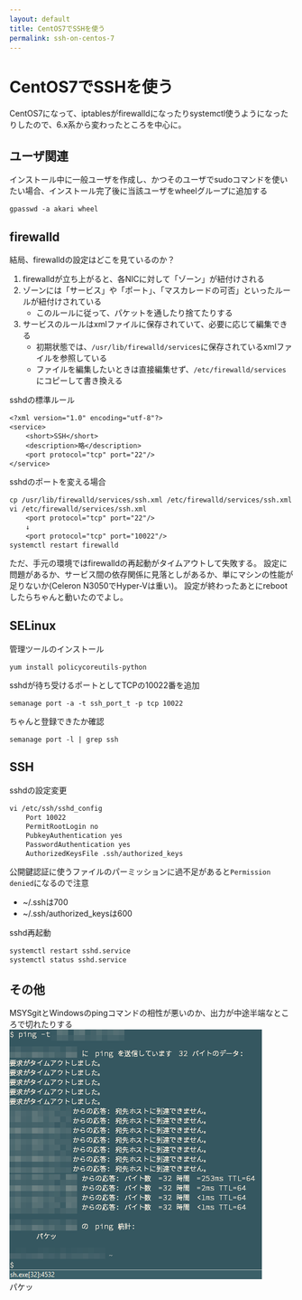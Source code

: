 ```yaml
---
layout: default
title: CentOS7でSSHを使う
permalink: ssh-on-centos-7
---
```


CentOS7でSSHを使う
====

CentOS7になって、iptablesがfirewalldになったりsystemctl使うようになったりしたので、6.x系から変わったところを中心に。

ユーザ関連
----

インストール中に一般ユーザを作成し、かつそのユーザでsudoコマンドを使いたい場合、インストール完了後に当該ユーザをwheelグループに追加する

	gpasswd -a akari wheel


firewalld
----

結局、firewalldの設定はどこを見ているのか？

1. firewalldが立ち上がると、各NICに対して「ゾーン」が紐付けされる
1. ゾーンには「サービス」や「ポート」、「マスカレードの可否」といったルールが紐付けされている
	+ このルールに従って、パケットを通したり捨てたりする
1. サービスのルールはxmlファイルに保存されていて、必要に応じて編集できる
	+ 初期状態では、`/usr/lib/firewalld/services`に保存されているxmlファイルを参照している
	+ ファイルを編集したいときは直接編集せず、`/etc/firewalld/services`にコピーして書き換える

sshdの標準ルール

	<?xml version="1.0" encoding="utf-8"?>
	<service>
		<short>SSH</short>
		<description>略</description>
		<port protocol="tcp" port="22"/>
	</service>

sshdのポートを変える場合

	cp /usr/lib/firewalld/services/ssh.xml /etc/firewalld/services/ssh.xml
	vi /etc/firewalld/services/ssh.xml
		<port protocol="tcp" port="22"/>
		↓
		<port protocol="tcp" port="10022"/>
	systemctl restart firewalld

ただ、手元の環境ではfirewalldの再起動がタイムアウトして失敗する。
設定に問題があるか、サービス間の依存関係に見落としがあるか、単にマシンの性能が足りないか(Celeron N3050でHyper-Vは重い)。
設定が終わったあとにrebootしたらちゃんと動いたのでよし。

SELinux
----

管理ツールのインストール

	yum install policycoreutils-python

sshdが待ち受けるポートとしてTCPの10022番を追加

	semanage port -a -t ssh_port_t -p tcp 10022

ちゃんと登録できたか確認

	semanage port -l | grep ssh


SSH
----

sshdの設定変更

	vi /etc/ssh/sshd_config
		Port 10022
		PermitRootLogin no
		PubkeyAuthentication yes
		PasswordAuthentication yes
		AuthorizedKeysFile .ssh/authorized_keys		

公開鍵認証に使うファイルのパーミッションに過不足があると`Permission denied`になるので注意

* ~/.sshは700
* ~/.ssh/authorized_keysは600

sshd再起動

	systemctl restart sshd.service
	systemctl status sshd.service


その他
----

MSYSgitとWindowsのpingコマンドの相性が悪いのか、出力が中途半端なところで切れたりする  
![](/assets/images/2015-09-06-ssh-on-centos-7/ping.png)  
パケッ
